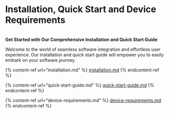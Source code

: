 # Installation, Quick Start and Device Requirements

\
**Get Started with Our Comprehensive Installation and Quick Start Guide**

Welcome to the world of seamless software integration and effortless user experience. Our installation and quick start guide will empower you to easily embark on your software journey.



{% content-ref url="installation.md" %}
[installation.md](installation.md)
{% endcontent-ref %}

{% content-ref url="quick-start-guide.md" %}
[quick-start-guide.md](quick-start-guide.md)
{% endcontent-ref %}

{% content-ref url="device-requirements.md" %}
[device-requirements.md](device-requirements.md)
{% endcontent-ref %}
